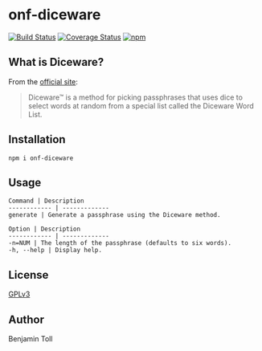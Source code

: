 # onf-diceware

[![Build Status](https://travis-ci.org/btoll/onf-diceware.svg?branch=master)](https://travis-ci.org/btoll/onf-diceware)
[![Coverage Status](https://coveralls.io/repos/github/btoll/onf-diceware/badge.svg?branch=master)](https://coveralls.io/github/btoll/onf-diceware?branch=master)
[![npm](https://img.shields.io/npm/v/onf-diceware.svg)](https://www.npmjs.com/package/onf-diceware)

## What is Diceware?

From the [official site][diceware]:

> Diceware™ is a method for picking passphrases that uses dice to select words at random from a special list called the Diceware Word List.

## Installation

`npm i onf-diceware`

## Usage

    Command | Description
    ------------ | -------------
    generate | Generate a passphrase using the Diceware method.

    Option | Description
    ------------ | -------------
    -n=NUM | The length of the passphrase (defaults to six words).
    -h, --help | Display help.

## License

[GPLv3](COPYING)

## Author

Benjamin Toll

[diceware]: http://world.std.com/~reinhold/diceware.html

